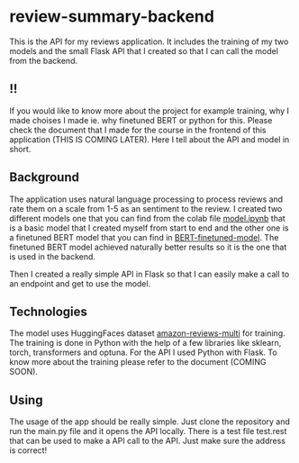 # review-summary-backend

This is the API for my reviews application. It includes the training of my two models and the small Flask API that I created so that I can call the model from the backend.

## !!

If you would like to know more about the project for example training, why I made choises I made ie. why finetuned BERT or python for this. Please check the document that I made for the course in the frontend of this application (THIS IS COMING LATER). Here I tell about the API and model in short.

## Background

The application uses natural language processing to process reviews and rate them on a scale from 1-5 as an sentiment to the review. I created two different models one that you can find from the colab file [model.ipynb](https://github.com/Iispar/review-summary-API/blob/main/model.ipynb) that is a basic model that I created myself from start to end and the other one is a finetuned BERT model that you can find in [BERT-finetuned-model](https://github.com/Iispar/review-summary-API/blob/main/BERT-finetuned-model.ipynb). The finetuned BERT model achieved naturally better results so it is the one that is used in the backend.

Then I created a really simple API in Flask so that I can easily make a call to an endpoint and get to use the model.

## Technologies

The model uses HuggingFaces dataset [amazon-reviews-multi](https://huggingface.co/datasets/amazon_reviews_multi/viewer/en/train) for training. The training is done in Python with the help of a few libraries like sklearn, torch, transformers and optuna. For the API I used Python with Flask. To know more about the training please refer to the document (COMING SOON).

## Using

The usage of the app should be really simple. Just clone the repository and run the main.py file and it opens the API locally. There is a test file test.rest that can be used to make a API call to the API. Just make sure the address is correct!
